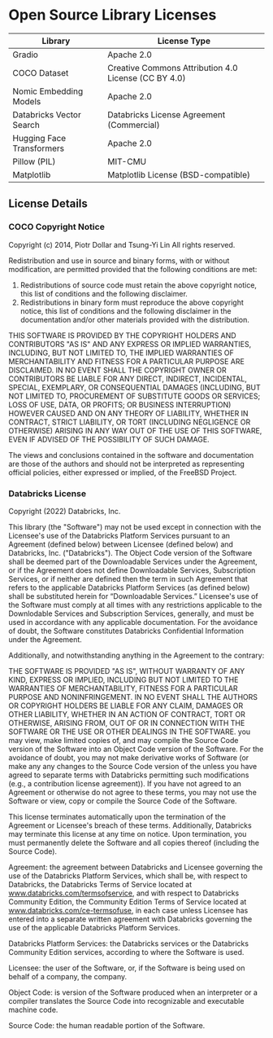 # Open Source Library Licenses

| Library | License Type                                      |
|---------|---------------------------------------------------|
| Gradio | Apache 2.0                                 |
| COCO Dataset | Creative Commons Attribution 4.0 License (CC BY 4.0) |
| Nomic Embedding Models | Apache 2.0                                 |
| Databricks Vector Search | Databricks License Agreement (Commercial)         |
| Hugging Face Transformers | Apache 2.0                                 |
| Pillow (PIL) | MIT-CMU                                           |
| Matplotlib | Matplotlib License (BSD-compatible)               |

## License Details

### COCO Copyright Notice
Copyright (c) 2014, Piotr Dollar and Tsung-Yi Lin
All rights reserved.

Redistribution and use in source and binary forms, with or without
modification, are permitted provided that the following conditions are met: 

1. Redistributions of source code must retain the above copyright notice, this
   list of conditions and the following disclaimer. 
2. Redistributions in binary form must reproduce the above copyright notice,
   this list of conditions and the following disclaimer in the documentation
   and/or other materials provided with the distribution. 

THIS SOFTWARE IS PROVIDED BY THE COPYRIGHT HOLDERS AND CONTRIBUTORS "AS IS" AND
ANY EXPRESS OR IMPLIED WARRANTIES, INCLUDING, BUT NOT LIMITED TO, THE IMPLIED
WARRANTIES OF MERCHANTABILITY AND FITNESS FOR A PARTICULAR PURPOSE ARE
DISCLAIMED. IN NO EVENT SHALL THE COPYRIGHT OWNER OR CONTRIBUTORS BE LIABLE FOR
ANY DIRECT, INDIRECT, INCIDENTAL, SPECIAL, EXEMPLARY, OR CONSEQUENTIAL DAMAGES
(INCLUDING, BUT NOT LIMITED TO, PROCUREMENT OF SUBSTITUTE GOODS OR SERVICES;
LOSS OF USE, DATA, OR PROFITS; OR BUSINESS INTERRUPTION) HOWEVER CAUSED AND
ON ANY THEORY OF LIABILITY, WHETHER IN CONTRACT, STRICT LIABILITY, OR TORT
(INCLUDING NEGLIGENCE OR OTHERWISE) ARISING IN ANY WAY OUT OF THE USE OF THIS
SOFTWARE, EVEN IF ADVISED OF THE POSSIBILITY OF SUCH DAMAGE.

The views and conclusions contained in the software and documentation are those
of the authors and should not be interpreted as representing official policies, 
either expressed or implied, of the FreeBSD Project.

### Databricks License

Copyright (2022) Databricks, Inc.

This library (the "Software") may not be used except in connection with the Licensee's use of the Databricks Platform Services pursuant to an Agreement (defined below) between Licensee (defined below) and Databricks, Inc. ("Databricks"). The Object Code version of the Software shall be deemed part of the Downloadable Services under the Agreement, or if the Agreement does not define Downloadable Services, Subscription Services, or if neither are defined then the term in such Agreement that refers to the applicable Databricks Platform Services (as defined below) shall be substituted herein for “Downloadable Services.” Licensee's use of the Software must comply at all times with any restrictions applicable to the Downlodable Services and Subscription Services, generally, and must be used in accordance with any applicable documentation. For the avoidance of doubt, the Software constitutes Databricks Confidential Information under the Agreement.

Additionally, and notwithstanding anything in the Agreement to the contrary:

THE SOFTWARE IS PROVIDED "AS IS", WITHOUT WARRANTY OF ANY KIND, EXPRESS OR IMPLIED, INCLUDING BUT NOT LIMITED TO THE WARRANTIES OF MERCHANTABILITY, FITNESS FOR A PARTICULAR PURPOSE AND NONINFRINGEMENT. IN NO EVENT SHALL THE AUTHORS OR COPYRIGHT HOLDERS BE LIABLE FOR ANY CLAIM, DAMAGES OR OTHER LIABILITY, WHETHER IN AN ACTION OF CONTRACT, TORT OR OTHERWISE, ARISING FROM, OUT OF OR IN CONNECTION WITH THE SOFTWARE OR THE USE OR OTHER DEALINGS IN THE SOFTWARE.
you may view, make limited copies of, and may compile the Source Code version of the Software into an Object Code version of the Software. For the avoidance of doubt, you may not make derivative works of Software (or make any any changes to the Source Code version of the unless you have agreed to separate terms with Databricks permitting such modifications (e.g., a contribution license agreement)).
If you have not agreed to an Agreement or otherwise do not agree to these terms, you may not use the Software or view, copy or compile the Source Code of the Software.

This license terminates automatically upon the termination of the Agreement or Licensee's breach of these terms. Additionally, Databricks may terminate this license at any time on notice. Upon termination, you must permanently delete the Software and all copies thereof (including the Source Code).

Agreement: the agreement between Databricks and Licensee governing the use of the Databricks Platform Services, which shall be, with respect to Databricks, the Databricks Terms of Service located at www.databricks.com/termsofservice, and with respect to Databricks Community Edition, the Community Edition Terms of Service located at www.databricks.com/ce-termsofuse, in each case unless Licensee has entered into a separate written agreement with Databricks governing the use of the applicable Databricks Platform Services.

Databricks Platform Services: the Databricks services or the Databricks Community Edition services, according to where the Software is used.

Licensee: the user of the Software, or, if the Software is being used on behalf of a company, the company.

Object Code: is version of the Software produced when an interpreter or a compiler translates the Source Code into recognizable and executable machine code.

Source Code: the human readable portion of the Software.
